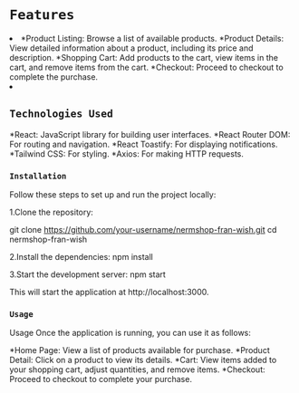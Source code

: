 # `Features`

<li>*Product Listing: Browse a list of available products.
*Product Details: View detailed information about a product, including its price and description.
*Shopping Cart: Add products to the cart, view items in the cart, and remove items from the cart.
*Checkout: Proceed to checkout to complete the purchase.<li>

## `Technologies Used`

*React: JavaScript library for building user interfaces.
*React Router DOM: For routing and navigation.
*React Toastify: For displaying notifications.
*Tailwind CSS: For styling.
\*Axios: For making HTTP requests.

### `Installation`

Follow these steps to set up and run the project locally:

1.Clone the repository:

git clone https://github.com/your-username/nermshop-fran-wish.git
cd nermshop-fran-wish

2.Install the dependencies:
npm install

3.Start the development server:
npm start

This will start the application at http://localhost:3000.

### `Usage`

Usage
Once the application is running, you can use it as follows:

*Home Page: View a list of products available for purchase.
*Product Detail: Click on a product to view its details.
*Cart: View items added to your shopping cart, adjust quantities, and remove items.
*Checkout: Proceed to checkout to complete your purchase.
